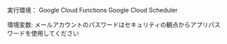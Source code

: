実行環境：
Google Cloud Functions
Google Cloud Scheduler

環境変数:
メールアカウントのパスワードはセキュリティの観点からアプリパスワードを使用してください
